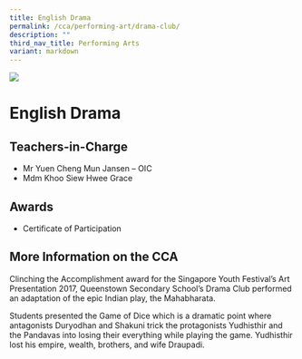 ```yaml
---
title: English Drama
permalink: /cca/performing-art/drama-club/
description: ""
third_nav_title: Performing Arts
variant: markdown
---
```

![](/images/CCA/drama.png)

English Drama
=============

**Teachers-in-Charge**
----------------------

*   Mr Yuen Cheng Mun Jansen – OIC
*   Mdm Khoo Siew Hwee Grace

**Awards**
----------

*   Certificate of Participation

**More Information on the CCA**
-------------------------------

Clinching the Accomplishment award for the Singapore Youth Festival’s Art Presentation 2017, Queenstown Secondary School’s Drama Club performed an adaptation of the epic Indian play, the Mahabharata.

Students presented the Game of Dice which is a dramatic point where antagonists Duryodhan and Shakuni trick the protagonists Yudhisthir and the Pandavas into losing their everything while playing the game. Yudhisthir lost his empire, wealth, brothers, and wife Draupadi.